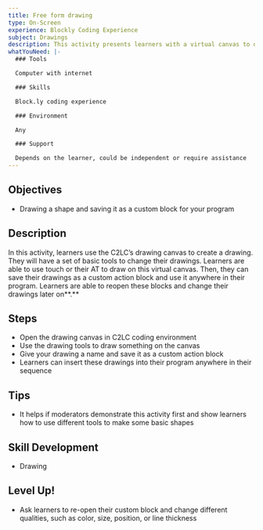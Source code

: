 ```yaml
---
title: Free form drawing
type: On-Screen
experience: Blockly Coding Experience
subject: Drawings
description: This activity presents learners with a virtual canvas to draw shapes.
whatYouNeed: |-
  ### Tools

  Computer with internet

  ### Skills

  Block.ly coding experience

  ### Environment

  Any

  ### Support

  Depends on the learner, could be independent or require assistance
---
```

## Objectives

* Drawing a shape and saving it as a custom block for your program

## Description

In this activity, learners use the C2LC’s drawing canvas to create a drawing. They will have a set of basic tools to change their drawings. Learners are able to use touch or their AT to draw on this virtual canvas. Then, they can save their drawings as a custom action block and use it anywhere in their program. Learners are able to reopen these blocks and change their drawings later on**.**

## Steps

* Open the drawing canvas in C2LC coding environment
* Use the drawing tools to draw something on the canvas
* Give your drawing a name and save it as a custom action block
* Learners can insert these drawings into their program anywhere in their sequence

## Tips

* It helps if moderators demonstrate this activity first and show learners how to use different tools to make some basic shapes

## Skill Development

* Drawing

## Level Up!

* Ask learners to re-open their custom block and change different qualities, such as color, size, position, or line thickness